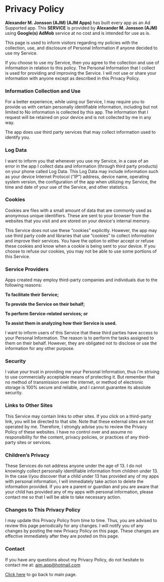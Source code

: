 # Privacy Policy

**Alexander M. Jonsson (AJM) (AJM Apps)** has built every app as an Ad Supported app. This **SERVICE** is provided by **Alexander M. Jonsson (AJM)** using **Google(s) AdMob** service at no cost and is intended for use as is.

This page is used to inform visitors regarding my policies with the collection, use, and disclosure of Personal Information if anyone decided to use my Service.

If you choose to use my Service, then you agree to the collection and use of information in relation to this policy. The Personal Information that I collect is used for providing and improving the Service. I will not use or share your information with anyone except as described in this Privacy Policy.


### Information Collection and Use
For a better experience, while using our Service, I may require you to provide us with certain personally identifiable information, including but not limited to No information is collected by this app. The information that I request will be retained on your device and is not collected by me in any way.

The app does use third party services that may collect information used to identify you.


### Log Data
I want to inform you that whenever you use my Service, in a case of an error in the app I collect data and information (through third party products) on your phone called Log Data. This Log Data may include information such as your device Internet Protocol (“IP”) address, device name, operating system version, the configuration of the app when utilizing my Service, the time and date of your use of the Service, and other statistics.


### Cookies
Cookies are files with a small amount of data that are commonly used as anonymous unique identifiers. These are sent to your browser from the websites that you visit and are stored on your device's internal memory.

This Service does not use these “cookies” explicitly. However, the app may use third party code and libraries that use “cookies” to collect information and improve their services. You have the option to either accept or refuse these cookies and know when a cookie is being sent to your device. If you choose to refuse our cookies, you may not be able to use some portions of this Service.


### Service Providers
Apps created may employ third-party companies and individuals due to the following reasons:

**To facilitate their Service;**

**To provide the Service on their behalf;**

**To perform Service-related services; or**

**To assist them in analyzing how their Service is used.**

I want to inform users of this Service that these third parties have access to your Personal Information. The reason is to perform the tasks assigned to them on their behalf. However, they are obligated not to disclose or use the information for any other purpose.


### Security
I value your trust in providing me your Personal Information, thus i'm striving to use commercially acceptable means of protecting it. But remember that no method of transmission over the internet, or method of electronic storage is 100% secure and reliable, and I cannot guarantee its absolute security.


### Links to Other Sites
This Service may contain links to other sites. If you click on a third-party link, you will be directed to that site. Note that these external sites are not operated by me. Therefore, I strongly advise you to review the Privacy Policy of these websites. I have no control over and assume no responsibility for the content, privacy policies, or practices of any third-party sites or services.


### Children’s Privacy
These Services do not address anyone under the age of 13. I do not knowingly collect personally identifiable information from children under 13. In the case I/you discover that a child under 13 has provided any of my apps with personal information, I will immediately take action to delete the information provided. If you are a parent or guardian and you are aware that your child has provided any of my apps with personal information, please contact me so that I will be able to take necessary action.


### Changes to This Privacy Policy
I may update this Privacy Policy from time to time. Thus, you are advised to review this page periodically for any changes. I will notify you of any changes by posting the new Privacy Policy on this page. These changes are effective immediately after they are posted on this page.


### Contact
If you have any questions about my Privacy Policy, do not hesitate to contact me at: <a href="ajm.app@hotmail.com">ajm.app@hotmail.com</a>

<a href="https://ajminc.github.io/AJM-App-Page/">Click here</a> to go back to main page.
